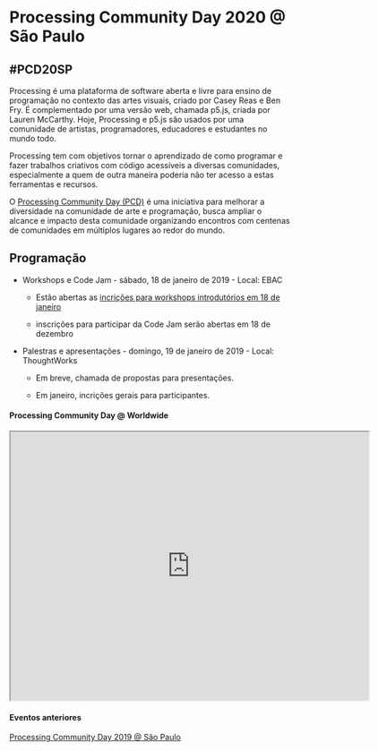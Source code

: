 # Processing Community Day 2020 @ São Paulo

## #PCD20SP

Processing é uma plataforma de software aberta e livre para ensino de programação no contexto das artes visuais, criado por Casey Reas e Ben Fry. É complementado por uma versão web, chamada p5.js, criada por Lauren McCarthy. Hoje, Processing e p5.js são usados por uma comunidade de artistas, programadores, educadores e estudantes no mundo todo.

Processing tem com objetivos tornar o aprendizado de como programar e fazer trabalhos criativos com código acessíveis a diversas comunidades, especialmente a quem de outra maneira poderia não ter acesso a estas ferramentas e recursos. 

O [Processing Community Day (PCD)](https://processingfoundation.org/advocacy/processing-community-day-2020) é uma iniciativa para melhorar a diversidade na comunidade de arte e programação, busca ampliar o alcance e impacto desta comunidade organizando encontros com centenas de comunidades em múltiplos lugares ao redor do mundo. 

## Programação 

- Workshops e Code Jam - sábado, 18 de janeiro de 2019 - Local: EBAC

  -  Estão abertas as [incrições para workshops introdutórios em 18 de janeiro](https://www.eventbrite.com/e/workshops-pcd20sp-tickets-85237950003)

  -  inscrições para participar da Code Jam serão abertas em 18 de dezembro

- Palestras e apresentações - domingo, 19 de janeiro de 2019 - Local: ThoughtWorks

  - Em breve, chamada de propostas para  presentações.
  
  - Em janeiro, incrições gerais para participantes.

#### Processing Community Day @ Worldwide
<iframe src="https://www.google.com/maps/d/embed?mid=1NAJIxDO4Oov9sqrINPlkPL_4y3DZ7fb-" width="640" height="480"></iframe>

#### Eventos anteriores

[Processing Community Day 2019 @ São Paulo](http://arteprog.space/PCD-SP-19/PT/)
